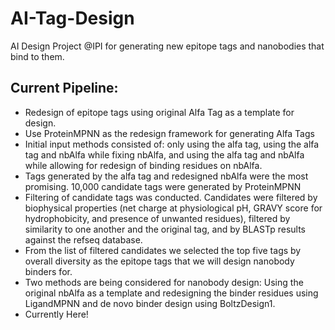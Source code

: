 # AI-Tag-Design
AI Design Project @IPI for generating new epitope tags and nanobodies that bind to them. 

## Current Pipeline:
* Redesign of epitope tags using original Alfa Tag as a template for design.
* Use ProteinMPNN as the redesign framework for generating Alfa Tags
* Initial input methods consisted of: only using the alfa tag, using the alfa tag and nbAlfa while fixing nbAlfa, and using the alfa tag and nbAlfa while allowing for redesign of binding residues on nbAlfa.
* Tags generated by the alfa tag and redesigned nbAlfa were the most promising. 10,000 candidate tags were generated by ProteinMPNN
* Filtering of candidate tags was conducted. Candidates were filtered by biophysical properties (net charge at physiological pH, GRAVY score for hydrophobicity, and presence of unwanted residues), filtered by similarity to one another and the original tag, and by BLASTp results against the refseq database.
* From the list of filtered candidates we selected the top five tags by overall diversity as the epitope tags that we will design nanobody binders for.
* Two methods are being considered for nanobody design: Using the original nbAlfa as a template and redesigning the binder residues using LigandMPNN and de novo binder design using BoltzDesign1.
* Currently Here!
